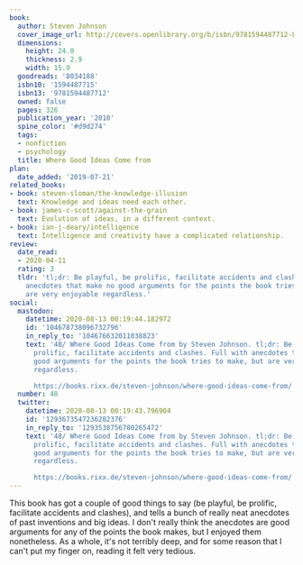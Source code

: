 ```yaml
---
book:
  author: Steven Johnson
  cover_image_url: http://covers.openlibrary.org/b/isbn/9781594487712-L.jpg
  dimensions:
    height: 24.0
    thickness: 2.9
    width: 15.9
  goodreads: '8034188'
  isbn10: '1594487715'
  isbn13: '9781594487712'
  owned: false
  pages: 326
  publication_year: '2010'
  spine_color: '#d9d274'
  tags:
  - nonfiction
  - psychology
  title: Where Good Ideas Come from
plan:
  date_added: '2019-07-21'
related_books:
- book: steven-sloman/the-knowledge-illusion
  text: Knowledge and ideas need each other.
- book: james-c-scott/against-the-grain
  text: Evolution of ideas, in a different context.
- book: ian-j-deary/intelligence
  text: Intelligence and creativity have a complicated relationship.
review:
  date_read:
  - 2020-04-11
  rating: 3
  tldr: 'tl;dr: Be playful, be prolific, facilitate accidents and clashes. Full with
    anecdotes that make no good arguments for the points the book tries to make, but
    are very enjoyable regardless.'
social:
  mastodon:
    datetime: 2020-08-13 00:19:44.182972
    id: '104678738096732796'
    in_reply_to: '104676632011038823'
    text: '48/ Where Good Ideas Come from by Steven Johnson. tl;dr: Be playful, be
      prolific, facilitate accidents and clashes. Full with anecdotes that make no
      good arguments for the points the book tries to make, but are very enjoyable
      regardless.

      https://books.rixx.de/steven-johnson/where-good-ideas-come-from/ #rixxReads'
  number: 48
  twitter:
    datetime: 2020-08-13 00:19:43.796904
    id: '1293673547236282376'
    in_reply_to: '1293538756780265472'
    text: '48/ Where Good Ideas Come from by Steven Johnson. tl;dr: Be playful, be
      prolific, facilitate accidents and clashes. Full with anecdotes that make no
      good arguments for the points the book tries to make, but are very enjoyable
      regardless.

      https://books.rixx.de/steven-johnson/where-good-ideas-come-from/'
---
```


This book has got a couple of good things to say (be playful, be prolific, facilitate accidents and clashes), and tells
a bunch of really neat anecdotes of past inventions and big ideas. I don't really think the anecdotes are good arguments
for any of the points the book makes, but I enjoyed them nonetheless. As a whole, it's not terribly deep, and for some
reason that I can't put my finger on, reading it felt very tedious.
